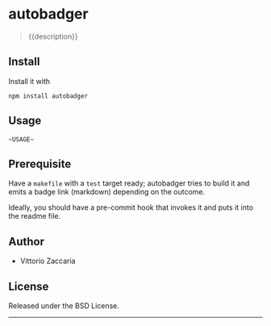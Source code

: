# autobadger
> {{description}}

## Install

Install it with

```
npm install autobadger
```
## Usage

```
~USAGE~
```

## Prerequisite

Have a `makefile` with a `test` target ready; autobadger tries to build it and emits a badge link (markdown) depending on the outcome.

Ideally, you should have a pre-commit hook that invokes it and puts it into the readme file.

## Author

* Vittorio Zaccaria

## License
Released under the BSD License.

***

